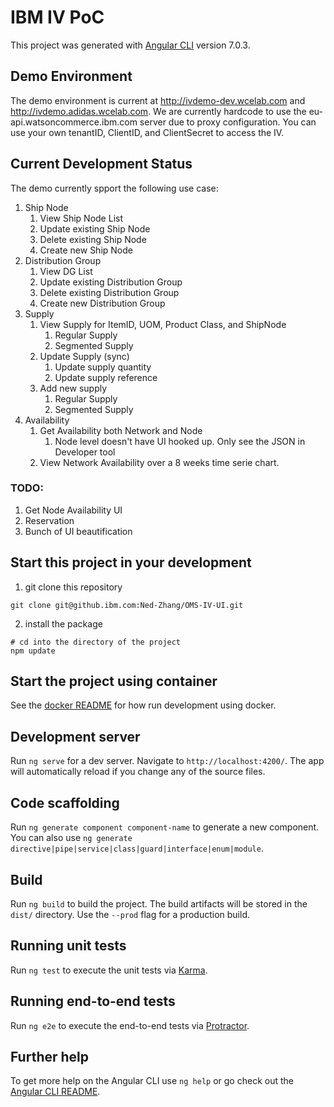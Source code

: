 # IBM IV PoC

This project was generated with [Angular CLI](https://github.com/angular/angular-cli) version 7.0.3.

## Demo Environment

The demo environment is current at http://ivdemo-dev.wcelab.com and http://ivdemo.adidas.wcelab.com. We are currently hardcode to use the eu-api.watsoncommerce.ibm.com server due to proxy configuration. You can use your own tenantID, ClientID, and ClientSecret to access the IV.

## Current Development Status

The demo currently spport the following use case:

1. Ship Node
   1. View Ship Node List
   1. Update existing Ship Node
   1. Delete existing Ship Node
   1. Create new Ship Node
1. Distribution Group
   1. View DG List
   1. Update existing Distribution Group
   1. Delete existing Distribution Group
   1. Create new Distribution Group
1. Supply
   1. View Supply for ItemID, UOM, Product Class, and ShipNode
      1. Regular Supply
      1. Segmented Supply
   2. Update Supply (sync)
      1. Update supply quantity
      1. Update supply reference
   3. Add new supply
      1. Regular Supply
      1. Segmented Supply
1. Availability
   1. Get Availability both Network and Node
      1. Node level doesn't have UI hooked up. Only see the JSON in Developer tool
   1. View Network Availability over a 8 weeks time serie chart.

### TODO:

1. Get Node Availability UI
1. Reservation
1. Bunch of UI beautification

## Start this project in your development

1. git clone this repository

```shell
git clone git@github.ibm.com:Ned-Zhang/OMS-IV-UI.git
```
2. install the package 

```shell
# cd into the directory of the project
npm update
```

## Start the project using container

See the [docker README](docker/README.md) for how run development using docker.


## Development server

Run `ng serve` for a dev server. Navigate to `http://localhost:4200/`. The app will automatically reload if you change any of the source files.

## Code scaffolding

Run `ng generate component component-name` to generate a new component. You can also use `ng generate directive|pipe|service|class|guard|interface|enum|module`.

## Build

Run `ng build` to build the project. The build artifacts will be stored in the `dist/` directory. Use the `--prod` flag for a production build.

## Running unit tests

Run `ng test` to execute the unit tests via [Karma](https://karma-runner.github.io).

## Running end-to-end tests

Run `ng e2e` to execute the end-to-end tests via [Protractor](http://www.protractortest.org/).

## Further help

To get more help on the Angular CLI use `ng help` or go check out the [Angular CLI README](https://github.com/angular/angular-cli/blob/master/README.md).
